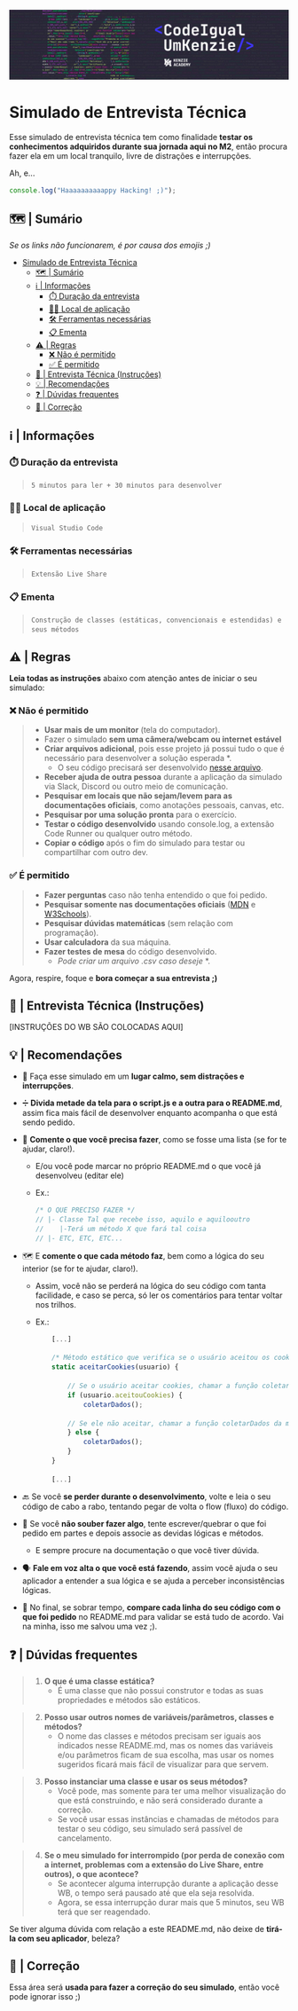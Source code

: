 ![>>> Abra esse README.md no modo de 'Preview' para melhor visualização <<<](assets/20220611_132120_Cover_CodeIgualUmKenzieAcademy.png)

# Simulado de Entrevista Técnica

Esse simulado de entrevista técnica tem como finalidade **testar os conhecimentos adquiridos durante sua jornada aqui no M2**, então procura fazer ela em um local tranquilo, livre de distrações e interrupções.

Ah, e...

```js
console.log("Haaaaaaaaaappy Hacking! ;)");
```

## 🗺️ | Sumário

_Se os links não funcionarem, é por causa dos emojis ;)_

- [Simulado de Entrevista Técnica](#simulado-de-entrevista-técnica)
  - [🗺️ | Sumário](#️--sumário)
  - [ℹ | Informações](#ℹ--informações)
    - [⏱️ Duração da entrevista](#️-duração-da-entrevista)
    - [🧑‍💻 Local de aplicação](#-local-de-aplicação)
    - [🛠️ Ferramentas necessárias](#️-ferramentas-necessárias)
    - [📋 Ementa](#-ementa)
  - [⚠️ | Regras](#️--regras)
    - [❌ Não é permitido](#-não-é-permitido)
    - [✅ É permitido](#-é-permitido)
  - [💠 | Entrevista Técnica (Instruções)](#--entrevista-técnica-instruções)
  - [💡 | Recomendações](#--recomendações)
  - [❓ | Dúvidas frequentes](#--dúvidas-frequentes)
  - [💯 | Correção](#--correção)

## ℹ | Informações

### ⏱️ Duração da entrevista

> `5 minutos para ler + 30 minutos para desenvolver`

### 🧑‍💻 Local de aplicação

> `Visual Studio Code`

### 🛠️ Ferramentas necessárias

> `Extensão Live Share`

### 📋 Ementa

> `Construção de classes (estáticas, convencionais e estendidas) e seus métodos`

## ⚠️ | Regras

**Leia todas as instruções** abaixo com atenção antes de iniciar o seu simulado:

### ❌ Não é permitido

> - **Usar mais de um monitor** (tela do computador).
> - Fazer o simulado **sem uma câmera/webcam ou internet estável**
> - **Criar arquivos adicional**, pois esse projeto já possui tudo o que é necessário para desenvolver a solução esperada \*.
>   - O seu código precisará ser desenvolvido [nesse arquivo](./script.js).
> - **Receber ajuda de outra pessoa** durante a aplicação da simulado via Slack, Discord ou outro meio de comunicação.
> - **Pesquisar em locais que não sejam/levem para as documentações oficiais**, como anotações pessoais, canvas, etc.
> - **Pesquisar por uma solução pronta** para o exercício.
> - **Testar o código desenvolvido** usando console.log, a extensão Code Runner ou qualquer outro método.
> - **Copiar o código** após o fim do simulado para testar ou compartilhar com outro dev.

### ✅ É permitido

> - **Fazer perguntas** caso não tenha entendido o que foi pedido.
> - **Pesquisar somente nas documentações oficiais** ([MDN](https://developer.mozilla.org/en-US/) e [W3Schools](https://www.w3schools.com/)).
> - **Pesquisar dúvidas matemáticas** (sem relação com programação).
> - **Usar calculadora** da sua máquina.
> - **Fazer testes de mesa** do código desenvolvido.
>   - _Pode criar um arquivo .csv caso deseje_ \*.

Agora, respire, foque e **bora começar a sua entrevista ;)**

## 💠 | Entrevista Técnica (Instruções)

[INSTRUÇÕES DO WB SÃO COLOCADAS AQUI]

## 💡 | Recomendações

- 🧘 Faça esse simulado em um **lugar calmo, sem distrações e interrupções**.
- ➗ **Divida metade da tela para o script.js e a outra para o README.md**, assim fica mais fácil de desenvolver enquanto acompanha o que está sendo pedido.
- 📝 **Comente o que você precisa fazer**, como se fosse uma lista  (se for te ajudar, claro!).

  - E/ou você pode marcar no próprio README.md o que você já desenvolveu (editar ele)
  - Ex.:

    ```js
    /* O QUE PRECISO FAZER */
    // |- Classe Tal que recebe isso, aquilo e aquilooutro
    //    |-Terá um método X que fará tal coisa
    // |- ETC, ETC, ETC...
    ```

- 🗺️ E **comente o que cada método faz**, bem como a lógica do seu interior (se for te ajudar, claro!).

  - Assim, você não se perderá na lógica do seu código com tanta facilidade, e caso se perca, só ler os comentários para tentar voltar nos trilhos.
  - Ex.:

    ```js
        [...]

        /* Método estático que verifica se o usuário aceitou os cookies */
        static aceitarCookies(usuario) {

            // Se o usuário aceitar cookies, chamar a função coletarDados
            if (usuario.aceitouCookies) {
                coletarDados();

            // Se ele não aceitar, chamar a função coletarDados da mesma forma >:(
            } else {
                coletarDados();
            }
        }

        [...]
    ```

- 🔙 Se você **se perder durante o desenvolvimento**, volte e leia o seu código de cabo a rabo, tentando pegar de volta o flow (fluxo) do código.
- 🧮 Se você **não souber fazer algo**, tente escrever/quebrar o que foi pedido em partes e depois associe as devidas lógicas e métodos.

  - E sempre procure na documentação o que você tiver dúvida.

- 🗣️ **Fale em voz alta o que você está fazendo**, assim você ajuda o seu aplicador a entender a sua lógica e se ajuda a perceber inconsistências lógicas.
- 🔎 No final, se sobrar tempo, **compare cada linha do seu código com o que foi pedido** no README.md para validar se está tudo de acordo. Vai na minha, isso me salvou uma vez ;).

## ❓ | Dúvidas frequentes

> 1. **O que é uma classe estática?**
>    - É uma classe que não possui construtor e todas as suas propriedades e métodos são estáticos.

> 2. **Posso usar outros nomes de variáveis/parâmetros, classes e métodos?**
>    - O nome das classes e métodos precisam ser iguais aos indicados nesse README.md, mas os nomes das variáveis e/ou parâmetros ficam de sua escolha, mas usar os nomes sugeridos ficará mais fácil de visualizar para que servem.

> 3. **Posso instanciar uma classe e usar os seus métodos?**
>    - Você pode, mas somente para ter uma melhor visualização do que está construindo, e não será considerado durante a correção.
>    - Se você usar essas instâncias e chamadas de métodos para testar o seu código, seu simulado será passível de cancelamento.

> 4. **Se o meu simulado for interrompido (por perda de conexão com a internet, problemas com a extensão do Live Share, entre outros), o que acontece?**
>    - Se acontecer alguma interrupção durante a aplicação desse WB, o tempo será pausado até que ela seja resolvida.
>    - Agora, se essa interrupção durar mais que 5 minutos, seu WB terá que ser reagendado.

Se tiver alguma dúvida com relação a este README.md, não deixe de **tirá-la com seu aplicador**, beleza?

## 💯 | Correção

Essa área será **usada para fazer a correção do seu simulado**, então você pode ignorar isso ;)
